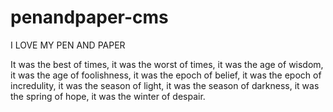 # penandpaper-cms
I LOVE MY PEN AND PAPER

It was the best of times, it was the worst of times,
it was the age of wisdom, it was the age of foolishness, 
it was the epoch of belief, it was the epoch of incredulity, 
it was the season of light, it was the season of darkness, 
it was the spring of hope, it was the winter of despair.

